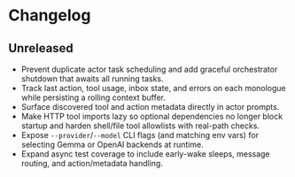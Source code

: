 # Changelog

## Unreleased

- Prevent duplicate actor task scheduling and add graceful orchestrator shutdown that awaits all running tasks.
- Track last action, tool usage, inbox state, and errors on each monologue while persisting a rolling context buffer.
- Surface discovered tool and action metadata directly in actor prompts.
- Make HTTP tool imports lazy so optional dependencies no longer block startup and harden shell/file tool allowlists with real-path checks.
- Expose `--provider`/`--model` CLI flags (and matching env vars) for selecting Gemma or OpenAI backends at runtime.
- Expand async test coverage to include early-wake sleeps, message routing, and action/metadata handling.
